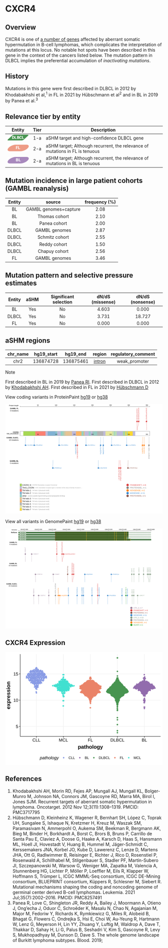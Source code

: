 # CXCR4
## Overview

CXCR4 is one of [a number of genes](https://github.com/morinlab/LLMPP/wiki/ashm) affected by aberrant somatic hypermutation in B-cell lymphomas, which complicates the interpretation of mutations at this locus. No notable hot spots have been described in this gene in the context of the cancers listed below. The mutation pattern in DLBCL implies the preferential accumulation of *inactivating mutations*.

## History
Mutations in this gene were first described in DLBCL in 2012 by Khodabakhshi et al,<sup>1</sup> in FL in 2021 by Hübschmann et al<sup>2</sup> and in BL in 2019 by Panea et al.<sup>3</sup>


## Relevance tier by entity

|Entity|Tier|Description                           |
|:------:|:----:|--------------------------------------|
|![DLBCL](images/icons/DLBCL_tier1.png) |1-a | aSHM target and high-confidence DLBCL gene            |
|![FL](images/icons/FL_tier2.png)    |2-a | aSHM target; Although recurrent, the relevance of mutations in FL is tenuous |
|![BL](images/icons/BL_tier2.png)    |2-a | aSHM target; Although recurrent, the relevance of mutations in BL is tenuous |

## Mutation incidence in large patient cohorts (GAMBL reanalysis)

|Entity|source               |frequency (%)|
|:------:|:---------------------:|:-------------:|
|BL    |GAMBL genomes+capture|2.08         |
|BL    |Thomas cohort        |2.10         |
|BL    |Panea cohort         |2.00         |
|DLBCL |GAMBL genomes        |2.87         |
|DLBCL |Schmitz cohort       |2.55         |
|DLBCL |Reddy cohort         |1.50         |
|DLBCL |Chapuy cohort        |2.56         |
|FL    |GAMBL genomes        |3.46         |

## Mutation pattern and selective pressure estimates

|Entity|aSHM|Significant selection|dN/dS (missense)|dN/dS (nonsense)|
|:------:|:----:|:---------------------:|:----------------:|:----------------:|
|BL    |Yes |No                   |4.603           | 0.000          |
|DLBCL |Yes |No                   |3.731           |18.727          |
|FL    |Yes |No                   |0.000           | 0.000          |

## aSHM regions

|chr_name|hg19_start|hg19_end |region                                                                                        |regulatory_comment|
|:--------:|:----------:|:---------:|:----------------------------------------------------------------------------------------------:|:------------------:|
|chr2    |136874728 |136875461|[intron](https://genome.ucsc.edu/s/rdmorin/GAMBL%20hg19?position=chr2%3A136874728%2D136875461)|weak_promoter     |

> [!NOTE]
> First described in BL in 2019 by [Panea RI](https://pubmed.ncbi.nlm.nih.gov/31558468). First described in DLBCL in 2012 by [Khodabakhshi AH](https://pubmed.ncbi.nlm.nih.gov/23131835). First described in FL in 2021 by [Hübschmann D](https://pubmed.ncbi.nlm.nih.gov/33953289)


View coding variants in ProteinPaint [hg19](https://morinlab.github.io/LLMPP/GAMBL/CXCR4_protein.html)  or [hg38](https://morinlab.github.io/LLMPP/GAMBL/CXCR4_protein_hg38.html)

![image](images/proteinpaint/CXCR4_NM_001008540.svg)

View all variants in GenomePaint [hg19](https://morinlab.github.io/LLMPP/GAMBL/CXCR4.html)  or [hg38](https://morinlab.github.io/LLMPP/GAMBL/CXCR4_hg38.html)

![image](images/proteinpaint/CXCR4.svg)
## CXCR4 Expression
![image](images/gene_expression/CXCR4_by_pathology.svg)

## References
1.  Khodabakhshi AH, Morin RD, Fejes AP, Mungall AJ, Mungall KL, Bolger-Munro M, Johnson NA, Connors JM, Gascoyne RD, Marra MA, Birol I, Jones SJM. Recurrent targets of aberrant somatic hypermutation in lymphoma. Oncotarget. 2012 Nov 12;3(11):1308–1319. PMCID: PMC3717795
2.  Hübschmann D, Kleinheinz K, Wagener R, Bernhart SH, López C, Toprak UH, Sungalee S, Ishaque N, Kretzmer H, Kreuz M, Waszak SM, Paramasivam N, Ammerpohl O, Aukema SM, Beekman R, Bergmann AK, Bieg M, Binder H, Borkhardt A, Borst C, Brors B, Bruns P, Carrillo de Santa Pau E, Claviez A, Doose G, Haake A, Karsch D, Haas S, Hansmann ML, Hoell JI, Hovestadt V, Huang B, Hummel M, Jäger-Schmidt C, Kerssemakers JNA, Korbel JO, Kube D, Lawerenz C, Lenze D, Martens JHA, Ott G, Radlwimmer B, Reisinger E, Richter J, Rico D, Rosenstiel P, Rosenwald A, Schillhabel M, Stilgenbauer S, Stadler PF, Martín-Subero JI, Szczepanowski M, Warsow G, Weniger MA, Zapatka M, Valencia A, Stunnenberg HG, Lichter P, Möller P, Loeffler M, Eils R, Klapper W, Hoffmann S, Trümper L, ICGC MMML-Seq consortium, ICGC DE-Mining consortium, BLUEPRINT consortium, Küppers R, Schlesner M, Siebert R. Mutational mechanisms shaping the coding and noncoding genome of germinal center derived B-cell lymphomas. Leukemia. 2021 Jul;35(7):2002–2016. PMCID: PMC8257491
3.  Panea R, Love C, Shingleton JR, Reddy A, Bailey J, Moormann A, Otieno J, Ong’echa J, Oduor C, Schroêder K, Masalu N, Chao N, Agajanian M, Major M, Fedoriw Y, Richards K, Rymkiewicz G, Miles R, Alobeid B, Bhagat G, Flowers C, Ondrejka S, Hsi E, Choi W, Au-Yeung R, Hartmann W, Lenz G, Meyerson H, Lin YY, Zhuang Y, Luftig M, Waldrop A, Dave T, Thakkar D, Sahay H, Li G, Palus B, Seshadri V, Kim S, Gascoyne R, Levy S, Mukhopadhyay M, Dunson D, Dave S. The whole genome landscape of Burkitt lymphoma subtypes. Blood. 2019; 

<!-- ORIGIN: khodabakhshiRecurrentTargetsAberrant2012 -->

<!-- DLBCL: khodabakhshiRecurrentTargetsAberrant2012 -->
<!-- BL: paneaWholeGenomeLandscape2019 -->
<!-- FL: krysiakRecurrentSomaticMutations2017b -->
